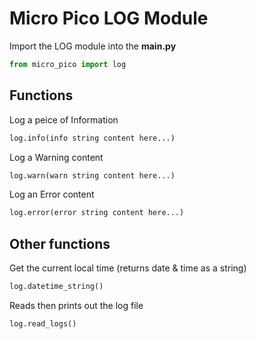 # Micro Pico LOG Module

Import the LOG module into the **main.py**

```python
from micro_pico import log
```

## Functions

Log a peice of Information

```python
log.info(info string content here...)
```

Log a Warning content

```python
log.warn(warn string content here...)
```

Log an Error content

```python
log.error(error string content here...)
```

## Other functions

Get the current local time (returns date & time as a string)

```python
log.datetime_string()
```

Reads then prints out the log file

```python
log.read_logs()
```
